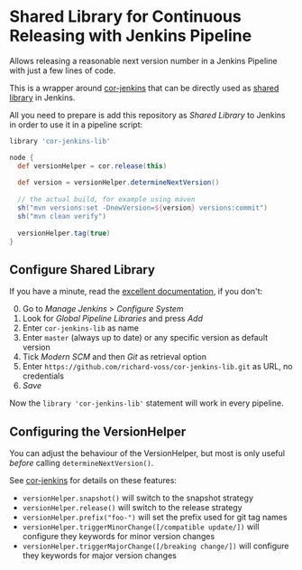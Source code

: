 # Shared Library for Continuous Releasing with Jenkins Pipeline

Allows releasing a reasonable next version number in a Jenkins Pipeline with just a few lines of code.

This is a wrapper around [cor-jenkins](https://github.com/richard-voss/cor-jenkins)
that can be directly used as [shared library](https://jenkins.io/doc/book/pipeline/shared-libraries/)
in Jenkins.

All you need to prepare is add this repository as *Shared Library* to Jenkins
in order to use it in a pipeline script:

```groovy
library 'cor-jenkins-lib'

node {
  def versionHelper = cor.release(this)
  
  def version = versionHelper.determineNextVersion()
  
  // the actual build, for example using maven
  sh("mvn versions:set -DnewVersion=${version} versions:commit")
  sh("mvn clean verify")
  
  versionHelper.tag(true)
}
```

## Configure Shared Library

If you have a minute, read the [excellent documentation](https://jenkins.io/doc/book/pipeline/shared-libraries/),
if you don't:

0. Go to *Manage Jenkins* > *Configure System*
0. Look for *Global Pipeline Libraries* and press *Add*
0. Enter `cor-jenkins-lib` as name
0. Enter `master` (always up to date) or any specific version as default version
0. Tick *Modern SCM* and then *Git* as retrieval option
0. Enter `https://github.com/richard-voss/cor-jenkins-lib.git` as URL, no credentials
0. *Save*

Now the `library 'cor-jenkins-lib'` statement will work in every pipeline.

## Configuring the VersionHelper

You can adjust the behaviour of the VersionHelper, but most is 
only useful _before_ calling `determineNextVersion()`.

See [cor-jenkins](https://github.com/richard-voss/cor-jenkins)
for details on these features:

* `versionHelper.snapshot()` will switch to the snapshot strategy
* `versionHelper.release()` will switch to the release strategy
* `versionHelper.prefix("foo-")` will set the prefix used for git tag names
* `versionHelper.triggerMinorChange([/compatible update/])` will configure they keywords for minor version changes
* `versionHelper.triggerMajorChange([/breaking change/])` will configure they keywords for major version changes

